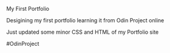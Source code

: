 My First Portfolio

Desigining my first portfolio learning it from Odin Project online 

Just updated some minor CSS and HTML of my Portfolio site

#OdinProject